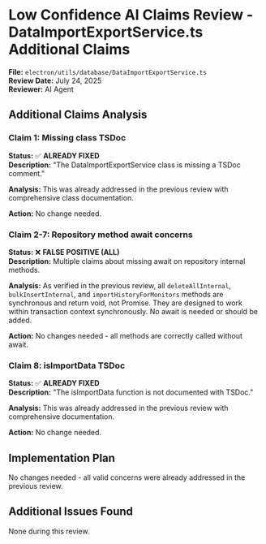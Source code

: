# Low Confidence AI Claims Review - DataImportExportService.ts Additional Claims

**File:** `electron/utils/database/DataImportExportService.ts`  
**Review Date:** July 24, 2025  
**Reviewer:** AI Agent  

## Additional Claims Analysis

### Claim 1: Missing class TSDoc
**Status:** ✅ **ALREADY FIXED**  
**Description:** "The DataImportExportService class is missing a TSDoc comment."

**Analysis:** This was already addressed in the previous review with comprehensive class documentation.

**Action:** No change needed.

### Claim 2-7: Repository method await concerns
**Status:** ❌ **FALSE POSITIVE (ALL)**  
**Description:** Multiple claims about missing await on repository internal methods.

**Analysis:** As verified in the previous review, all `deleteAllInternal`, `bulkInsertInternal`, and `importHistoryForMonitors` methods are synchronous and return void, not Promise. They are designed to work within transaction context synchronously. No await is needed or should be added.

**Action:** No changes needed - all methods are correctly called without await.

### Claim 8: isImportData TSDoc
**Status:** ✅ **ALREADY FIXED**  
**Description:** "The isImportData function is not documented with TSDoc."

**Analysis:** This was already addressed in the previous review with comprehensive documentation.

**Action:** No change needed.

## Implementation Plan

No changes needed - all valid concerns were already addressed in the previous review.

## Additional Issues Found

None during this review.
